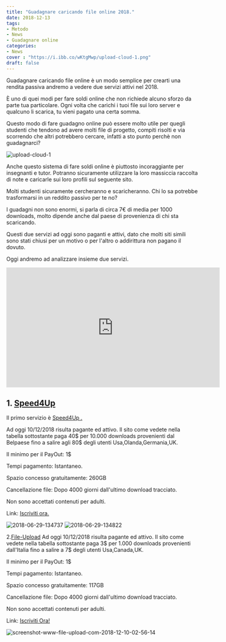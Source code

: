```yaml
---
title: "Guadagnare caricando file online 2018."
date: 2018-12-13
tags:
- Metodo
- News
- Guadagnare online
categories:
- News
cover : "https://i.ibb.co/wKtgMwp/upload-cloud-1.png"
draft: false
---
```


Guadagnare caricando file online è un modo semplice per crearti una rendita passiva andremo a vedere due servizi attivi nel 2018.

È uno di quei modi per fare soldi online che non richiede alcuno sforzo da parte tua particolare. Ogni volta che carichi i tuoi file sui loro server e qualcuno li scarica, tu vieni pagato una certa somma.

Questo modo di fare guadagno online può essere molto utile per quegli studenti che tendono ad avere molti file di progetto, compiti risolti e via scorrendo che altri potrebbero cercare, infatti a sto punto perchè non guadagnarci?

<img src="https://i.ibb.co/wKtgMwp/upload-cloud-1.png" alt="upload-cloud-1" border="0">

Anche questo sistema di fare soldi online è piuttosto incoraggiante per insegnanti e tutor. Potranno sicuramente utilizzare la loro massiccia raccolta di note e caricarle sui loro profili sul seguente sito.

Molti studenti sicuramente cercheranno e scaricheranno. Chi lo sa potrebbe trasformarsi in un reddito passivo per te no?

I guadagni non sono enormi, si parla di circa 7€ di media per 1000 downloads, molto dipende anche dal paese di provenienza di chi sta scaricando.

Questi due servizi ad oggi sono paganti e attivi, dato che molti siti simili sono stati chiusi per un motivo o per l'altro o addirittura non pagano il dovuto.

Oggi andremo ad analizzare insieme due servizi.

<iframe width="560" height="315" src="https://www.youtube.com/embed/ZvHYoNuxO4c" frameborder="0" allow="accelerometer; autoplay; encrypted-media; gyroscope; picture-in-picture" allowfullscreen></iframe>

<h2>1. <a href="http://turboagram.com/F9qN">Speed4Up</a></h2>
Il primo servizio è <a href="http://speed4up.com/free6159.html">Speed4Up .</a>

Ad oggi 10/12/2018 risulta pagante ed attivo. Il sito come vedete nella tabella sottostante paga 40$ per 10.000 downloads provenienti dal Belpaese fino a salire agli 80$ degli utenti Usa,Olanda,Germania,UK.

Il minimo per il PayOut: 1$

Tempi pagamento: Istantaneo.

Spazio concesso gratuitamente: 260GB

Cancellazione file: Dopo 4000 giorni dall'ultimo download tracciato.

Non sono accettati contenuti per adulti.

Link: <a href="http://turboagram.com/F9qN">Iscriviti ora.</a>

<img src="https://i.ibb.co/pbDbZ2p/2018-06-29-134737.png" alt="2018-06-29-134737" border="0">

<img src="https://i.ibb.co/mzSFgdj/2018-06-29-134822.png" alt="2018-06-29-134822" border="0">

2.<a href="http://turboagram.com/F9rP">File-Upload</a></h2>
Ad oggi 10/12/2018 risulta pagante ed attivo. Il sito come vedete nella tabella sottostante paga 3$ per 1.000 downloads provenienti dall'Italia fino a salire a 7$ degli utenti Usa,Canada,UK.

Il minimo per il PayOut: 1$

Tempi pagamento: Istantaneo.

Spazio concesso gratuitamente: 117GB

Cancellazione file: Dopo 4000 giorni dall'ultimo download tracciato.

Non sono accettati contenuti per adulti.

Link: <a href="http://turboagram.com/F9rP">Iscriviti Ora!</a>

<img src="https://i.ibb.co/72bgz7j/screenshot-www-file-upload-com-2018-12-10-02-56-14.png" alt="screenshot-www-file-upload-com-2018-12-10-02-56-14" border="0">
